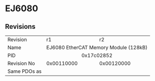 # EJ6080

## Revisions
<table>
<tr>
<td>Revision</td>
<td>r1</td>
<td>r2</td>
</tr>
<tr>
<td>Name</td>
<td colspan=2 align="center">EJ6080 EtherCAT Memory Module (128kB)</td>
</tr>
<tr>
<td>PID</td>
<td colspan=2 align="center">0x17c02852</td>
</tr>
<tr>
<td>Revision No</td>
<td>0x00110000</td>
<td>0x00120000</td>
</tr>
<tr>
<td>Same PDOs as</td>
<td colspan=2 align="center"></td>
</tr>
</table>
